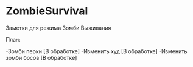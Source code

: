 # ZombieSurvival
Заметки для режима Зомби Выживания

План:

-Зомби перки [В обработке]
-Изменить худ [В обработке]
-Изменить зомби босов [В обработке]

